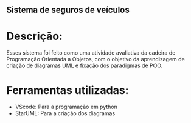 ## Sistema de seguros de veículos

# Descrição:
Esses sistema foi feito como uma atividade avaliativa da cadeira de Programação Orientada a Objetos, com o objetivo da aprendizagem de criação de diagramas UML e fixação dos paradigmas de POO.

# Ferramentas utilizadas:
- VScode: Para a programação em python
- StarUML: Para a criação dos diagramas

